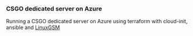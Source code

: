 ### CSGO dedicated server on Azure

Running a CSGO dedicated server on Azure using terraform with cloud-init, ansible and [LinuxGSM](https://linuxgsm.com/)
